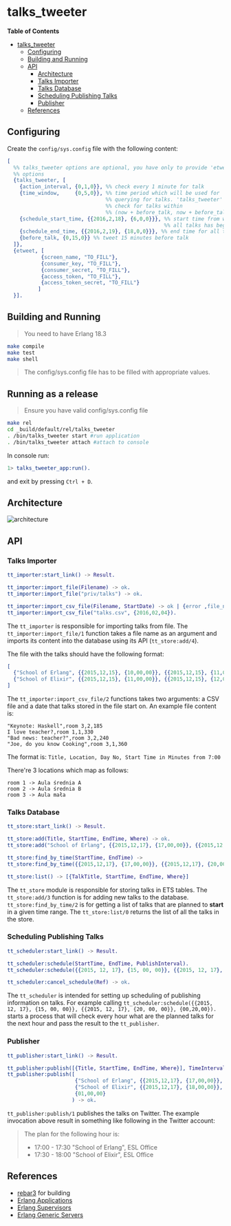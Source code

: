 # talks_tweeter #

<!-- markdown-toc start - Don't edit this section. Run M-x markdown-toc-generate-toc again -->
**Table of Contents**

- [talks_tweeter](#talkstweeter)
    - [Configuring](#configuring)
    - [Building and Running](#building-and-running)
    - [API](#api)
        - [Architecture](#architecture)
        - [Talks Importer](#talks-importer)
        - [Talks Database](#talks-database)
        - [Scheduling Publishing Talks](#scheduling-publishing-talks)
        - [Publisher](#publisher)
    - [References](#references)

<!-- markdown-toc end -->


## Configuring ##

Create the `config/sys.config` file with the following content:

```erlang
[
  %% talks_tweeter options are optional, you have only to provide 'etweet'
  %% options
  {talks_tweeter, [
    {action_interval, {0,1,0}}, %% check every 1 minute for talk
    {time_window,     {0,5,0}}, %% time period which will be used for
                                %% querying for talks. 'talks_tweeter' will
                                %% check for talks within
                                %% (now + before_talk, now + before_talk + time_window) minutes
    {schedule_start_time, {{2016,2,18}, {6,0,0}}}, %% start time from which
                                                   %% all talks has begin
    {schedule_end_time, {{2016,2,19}, {18,0,0}}}, %% end time for all talks
    {before_talk, {0,15,0}} %% tweet 15 minutes before talk
  ]},
  {etweet, [
           {screen_name, "TO_FILL"},
           {consumer_key, "TO_FILL"},
           {consumer_secret, "TO_FILL"},
           {access_token, "TO_FILL"},
           {access_token_secret, "TO_FILL"}
          ]
  }].
```

## Building and Running ##

> You need to have Erlang 18.3

```bash
make compile
make test
make shell
```

> The config/sys.config file has to be filled with appropriate values.

## Running as a release ##

> Ensure you have valid config/sys.config file

```bash
make rel
cd _build/default/rel/talks_tweeter
. /bin/talks_tweeter start #run application
. /bin/talks_tweeter attach #attach to console
```
In console run:
```erlang
1> talks_tweeter_app:run().
```
and exit by pressing `Ctrl + D`.

## Architecture ##

![architecture](https://docs.google.com/drawings/d/1Tg9J9MGxVXwA0_3NdQ4FWo9yQ3XYL78aljEgNRK3Yu4/pub?w=960&h=720)

## API ##

### Talks Importer ###

```erlang
tt_importer:start_link() -> Result.

tt_importer:import_file(Filename) -> ok.
tt_importer:import_file("priv/talks") -> ok.

tt_importer:import_csv_file(Filename, StartDate) -> ok | {error ,file_not_exists}.
tt_importer:import_csv_file("talks.csv", {2016,02,04}).

```

The `tt_importer` is responsible for importing talks from file. The `tt_importer:import_file/1` function takes a file name as an argument and imports its content into the database using its API (`tt_store:add/4`).

The file with the talks should have the following format:
```erlang
[
  {"School of Erlang", {{2015,12,15}, {10,00,00}}, {{2015,12,15}, {11,00,00}}, "ESL Office"},
  {"School of Elixir", {{2015,12,15}, {11,00,00}}, {{2015,12,15}, {12,00,00}}, "ESL Office"}
]
```

The `tt_importer:import_csv_file/2` functions takes two arguments: a CSV file and a date that talks stored in the file start on. An example file content is:

```csv
"Keynote: Haskell",room 3,2,185
I love teacher?,room 1,1,330
"Bad news: teacher?",room 3,2,240
"Joe, do you know Cooking",room 3,1,360
```

The format is: 
`Title, Location, Day No, Start Time in Minutes from 7:00`

There're 3 locations which map as follows:
```
room 1 -> Aula średnia A
room 2 -> Aula średnia B
room 3 -> Aula mała
```

### Talks Database ###

```erlang
tt_store:start_link() -> Result.

tt_store:add(Title, StartTime, EndTime, Where) -> ok.
tt_store:add("School of Erlang", {{2015,12,17}, {17,00,00}}, {{2015,12,17}, {19,00,00}}) -> ok.

tt_store:find_by_time(StartTime, EndTime) -> 
tt_store:find_by_time({{2015,12,17}, {17,00,00}}, {{2015,12,17}, {20,00,00}}) -> [{TalkTitle, StartTime, EndTime, Where}]

tt_store:list() -> [{TalkTitle, StartTime, EndTime, Where}]
```

The `tt_store` module is responsible for storing talks in ETS tables. The `tt_store:add/3` function is for adding new talks to the database. `tt_store:find_by_time/2` is for getting a list of talks that are planned to **start** in a given time range. The `tt_store:list/0` returns the list of all the talks in the store.

### Scheduling Publishing Talks ###


```erlang
tt_scheduler:start_link() -> Result.

tt_scheduler:schedule(StartTime, EndTime, PublishInterval).
tt_scheduler:schedule({{2015, 12, 17}, {15, 00, 00}}, {{2015, 12, 17}, {20, 00, 00}}, {01,00,00}) -> Ref.

tt_scheduler:cancel_schedule(Ref) -> ok.
```

The `tt_scheduler` is intended for setting up scheduling of publishing information on talks. For example calling `tt_scheduler:schedule({{2015, 12, 17}, {15, 00, 00}}, {{2015, 12, 17}, {20, 00, 00}}, {00,20,00}).` starts a process that will check every hour what are the planned talks for the next hour and pass the result to the `tt_publisher`.

### Publisher ###

```erlang
tt_publisher:start_link() -> Result.

tt_publisher:publish([{Title, StartTime, EndTime, Where}], TimeInterval) -> ok
tt_publisher:publish([
                      {"School of Erlang", {{2015,12,17}, {17,00,00}}, {{2015,12,17}, {17,30,00}}, "ESL Office"}
                      {"School of Elixir", {{2015,12,17}, {18,00,00}}, {{2015,12,17}, {18,30,00}}, "ESL Office"},
                      {01,00,00}
                     ) -> ok.
```

`tt_publisher:publish/1` publishes the talks on Twitter. The example invocation above result in something like following in the Twitter account:

> The plan for the following hour is:
> * 17:00 - 17:30 "School of Erlang", ESL Office
> * 17:30 - 18:00 "School of Elixir", ESL Office

## References ##

* [rebar3](https://www.rebar3.org/) for building
* [Erlang Applications](http://www.erlang.org/doc/design_principles/applications.html)
* [Erlang Supervisors](http://www.erlang.org/doc/design_principles/sup_princ.html)
* [Erlang Generic Servers](http://www.erlang.org/doc/design_principles/gen_server_concepts.html)
